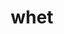 ---
category: 4-letters
denotation: null
name: whet
reference_link: https://www.etymonline.com/word/whet
root_language: null
root_name: null
title: whet
type: free
word_sums:
- respelling: whet
  sum: 'Whet + '
---